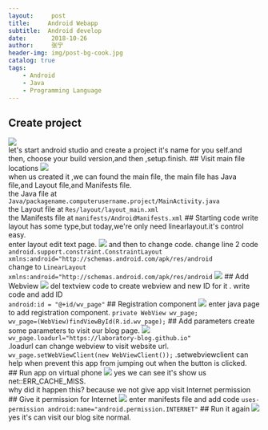 ```yaml
---
layout:     post
title:     Android Webapp
subtitle:  Android develop 
date:       2018-10-26  
author:     张宁
header-img: img/post-bg-cook.jpg
catalog: true
tags:
    - Android
    - Java
    - Programming Language
---
```

## Create project
<img src='/img/android-webapp-create-project.gif'>
<br>
let's start android studio and create a project it's name for you self.and then, choose your build version,and then ,setup.finish.
## Visit main file locations
<img src='/img/android-webapp-visit-location.gif'>
<br>
when us created it ,we can found the main file,  the main file has  Java file,and Layout file,and Manifests file.
<br>
the Java file at  <code>Java/packagename.computerusername.project/MainActivity.java</code>
<br>
the Layout file at <code>Res/layout/layout_main.xml</code>
<br>
the Manifests file at <code>manifests/AndroidManifests.xml</code>
## Starting code write
layout has some type,but today,we're only need linearlayout.it's control easy.
<br>
enter layout edit text page.
<img src='/img/android-webapp-choose-layoutfile.gif'>
and then to change code.
change line 2 code<br><code>android.support.constraint.ConstraintLayout xmlns:android="http://schemas.android.com/apk/res/android</code><br>
change to 
<code>LinearLayout xmlns:android="http://schemas.android.com/apk/res/android</code>
<img src='/img/android-webapp-change-layout.gif'>
## Add Webview
<img src="/img/android-webapp-create-webviewid.gif">
del textview code to create webview and new ID for it .
write code and add ID <br> <code>android:id = "@+id/wv_page"</code>
## Registration component
<img src="/img/android-webapp-registration-component.gif">
enter java page to add registration component.
<code>private WebView wv_page;</code><br>
<code>wv_page=(WebView)findViewById(R.id.wv_page);</code>
## Add parameters
create some parameters to visit our blog page.
<img src='/img/android-webapp-add-parameters.gif'>
<code>wv_page.loadurl="https://laboratory-blog.github.io"</code>
<br>.loadurl can change webview to visit website url.
<br>
<code>wv_page.setWebViewClient(new WebViewClient());</code>
.setwebviewclient can help when prevent this app from jumping out when the button is clicked.<br>
## Run app on virtual phone
<img src='/img/android-webapp-run-virtual-phong.gif'>
yes we can see it's show us net::ERR_CACHE_MISS.
<br>
why did it happen this? because we not give app visit Internet permission
## Give it permission for Internet
<img src="/img/android-webapp-add-promission.gif">
enter manifests file and add code <code>uses-permission android:name="android.permission.INTERNET"</code>
## Run it again
<img src="/img/android-webapp-run-virtual-phong-again.gif">
yes it's can visit our blog site normal.
